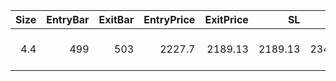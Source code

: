 |   Size |   EntryBar |   ExitBar |   EntryPrice |   ExitPrice |      SL |     TP |      PnL |   Commission |   ReturnPct | EntryTime           | ExitTime            | Duration        | Tag   |   Entry_Bullish |   Exit_Bullish |   Entry_Bearish |   Exit_Bearish |
|-------:|-----------:|----------:|-------------:|------------:|--------:|-------:|---------:|-------------:|------------:|:--------------------|:--------------------|:----------------|:------|----------------:|---------------:|----------------:|---------------:|
|    4.4 |        499 |       503 |       2227.7 |     2189.13 | 2189.13 | 2345.5 | -208.559 |      38.8681 |  -0.0212775 | 2025-06-23 00:00:00 | 2025-06-23 16:00:00 | 0 days 16:00:00 |       |               0 |              0 |               0 |              0 |